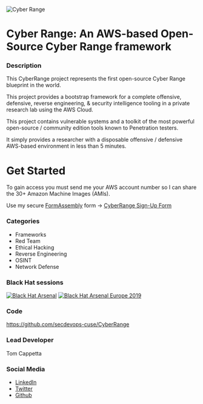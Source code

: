 ![Cyber Range](https://github.com/secdevops-cuse/CyberRange/raw/master/img/CyberRangev2_mini.png)


#  Cyber Range:  An AWS-based Open-Source Cyber Range framework

### Description

This CyberRange project represents the first open-source Cyber Range blueprint in the world.

This project provides a bootstrap framework for a complete offensive, defensive, reverse engineering, & security intelligence tooling in a private research lab using the AWS Cloud.

This project contains vulnerable systems and a toolkit of the most powerful open-source / community edition tools known to Penetration testers.

It simply provides a researcher with a disposable offensive / defensive AWS-based environment in less than 5 minutes.

# Get Started
To gain access you must send me your AWS account number so I can share the 30+ Amazon Machine Images (AMIs).  

Use my secure [FormAssembly](https://www.formassembly.com) form -> [CyberRange Sign-Up Form](https://www.tfaforms.com/4729221) 


### Categories
* Frameworks
* Red Team
* Ethical Hacking
* Reverse Engineering
* OSINT
* Network Defense

### Black Hat sessions

[![Black Hat Arsenal](https://raw.githubusercontent.com/secdevops-cuse/badges/master/arsenal/europe/2019.svg)](https://www.blackhat.com/eu-19/arsenal/schedule/index.html#cyberrange-an-open-source-offensivedefensive-security-lab-in-aws-18229)
<a href="https://www.blackhat.com/eu-19/arsenal/schedule/index.html#cyberrange-an-open-source-offensivedefensive-security-lab-in-aws-18229"><img alt="Black Hat Arsenal Europe 2019" src="https://raw.githubusercontent.com/secdevops-cuse/badges/master/arsenal/europe/2019.svg" /></a>

### Code
https://github.com/secdevops-cuse/CyberRange

### Lead Developer
Tom Cappetta

### Social Media
* [LinkedIn](https://www.linkedin.com/in/thomascappetta/)
* [Twitter](https://twitter.com/cappetta72)
* [Github](https://github.com/cappetta)
